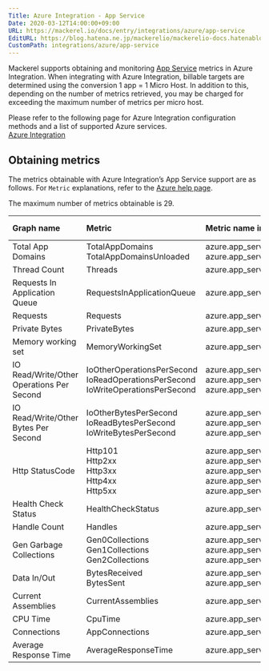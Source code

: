 ```yaml
---
Title: Azure Integration - App Service
Date: 2020-03-12T14:00:00+09:00
URL: https://mackerel.io/docs/entry/integrations/azure/app-service
EditURL: https://blog.hatena.ne.jp/mackerelio/mackerelio-docs.hatenablog.mackerel.io/atom/entry/26006613534574510
CustomPath: integrations/azure/app-service
---
```


Mackerel supports obtaining and monitoring <a href="https://azure.microsoft.com/en-us/services/app-service/" target="_blank">App Service</a> metrics in Azure Integration. When integrating with Azure Integration, billable targets are determined using the conversion 1 app = 1 Micro Host. In addition to this, depending on the number of metrics retrieved, you may be charged for exceeding the maximum number of metrics per micro host.

Please refer to the following page for Azure Integration configuration methods and a list of supported Azure services.<br>
<a href="https://mackerel.io/docs/entry/integrations/azure">Azure Integration</a>

## Obtaining metrics
The metrics obtainable with Azure Integration’s App Service support are as follows. For `Metric` explanations, refer to the <a href="https://docs.microsoft.com/en-us/azure/app-service/web-sites-monitor#understand-metrics" target="_blank">Azure help page</a>.

The maximum number of metrics obtainable is 29.

|Graph name|Metric|Metric name in Mackerel|Unit|Aggregation Type|
|:---|:---|:---|:---|:---|
| Total App Domains                         | TotalAppDomains<br/>TotalAppDomainsUnloaded| azure.app_service.total_app_domains.loaded<br/>azure.app_service.total_app_domains.unloaded| integer   | Average |
| Thread Count                              | Threads                    | azure.app_service.threads.threads                         | integer   | Average |
| Requests In Application Queue             | RequestsInApplicationQueue | azure.app_service.requests_in_application_queue.requests  | integer   | Average |
| Requests                                  | Requests                   | azure.app_service.requests.requests                       | integer   | Total   |
| Private Bytes                             | PrivateBytes               | azure.app_service.private_bytes.bytes                     | bytes     | Average |
| Memory working set                        | MemoryWorkingSet| azure.app_service.memory_working_set.current| bytes     | Average |
| IO Read/Write/Other Operations Per Second | IoOtherOperationsPerSecond<br/>IoReadOperationsPerSecond<br/>IoWriteOperationsPerSecond| azure.app_service.io_iops.other<br/>azure.app_service.io_iops.read<br/>azure.app_service.io_iops.write| iops      | Total   |
| IO Read/Write/Other Bytes Per Second      | IoOtherBytesPerSecond<br/>IoReadBytesPerSecond<br/> IoWriteBytesPerSecond| azure.app_service.io.other<br/>azure.app_service.io.read<br/>azure.app_service.io.write| bytes/sec | Total   |
| Http StatusCode                           | Http101<br/>Http2xx<br/>Http3xx<br/>Http4xx<br/>Http5xx|azure.app_service.http_statuscode.http_101<br/>azure.app_service.http_statuscode.http_2xx<br/>azure.app_service.http_statuscode.http_3xx<br/>azure.app_service.http_statuscode.http_4xx<br/>azure.app_service.http_statuscode.http_server_errors | integer   | Total   |
| Health Check Status                       | HealthCheckStatus          | azure.app_service.health_check_status.health_check_status | integer   | Average |
| Handle Count                              | Handles                    | azure.app_service.handles.handles                         | integer   | Average |
| Gen Garbage Collections                   | Gen0Collections<br/>Gen1Collections<br/>Gen2Collections| azure.app_service.gen_collections.gen_0_collections<br/>azure.app_service.gen_collections.gen_1_collections<br/>azure.app_service.gen_collections.gen_2_collections| integer   | Total   |
| Data In/Out                               | BytesReceived<br/>BytesSent | azure.app_service.data.in<br/>azure.app_service.data.out| bytes     | Total   |
| Current Assemblies                        | CurrentAssemblies          | azure.app_service.current_assemblies.current_assemblies   | integer   | Average |
| CPU Time                                  | CpuTime                    | azure.app_service.cpu_time.cpu_time                       | float     | Total   |
| Connections                               | AppConnections             | azure.app_service.connections.connections                 | integer   | Average |
| Average Response Time                     | AverageResponseTime        | azure.app_service.average_response_time.seconds           | float     | Average |
